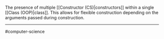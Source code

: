 The presence of multiple [[Constructor (CS)|constructors]] within a single [[Class (OOP)|class]]. This allows for flexible construction depending on the arguments passed during construction.

---
#computer-science 